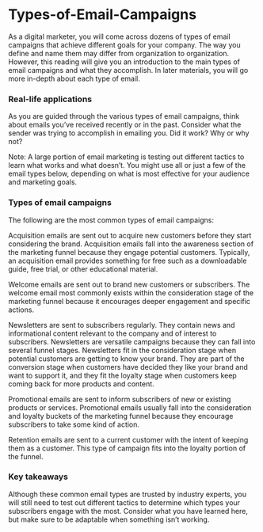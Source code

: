 # Types-of-Email-Campaigns

As a digital marketer, you will come across dozens of types of email campaigns that achieve different goals for your company. The way you define and name them may differ from organization to organization. However, this reading will give you an introduction to the main types of email campaigns and what they accomplish. In later materials, you will go more in-depth about each type of email.


### Real-life applications
As you are guided through the various types of email campaigns, think about emails you’ve received recently or in the past. Consider what the sender was trying to accomplish in emailing you. Did it work? Why or why not? 

Note: A large portion of email marketing is testing out different tactics to learn what works and what doesn’t. You might use all or just a few of the email types below, depending on what is most effective for your audience and marketing goals. 


### Types of email campaigns
The following are the most common types of email campaigns: 

Acquisition emails are sent out to acquire new customers before they start considering the brand. Acquisition emails fall into the awareness section of the marketing funnel because they engage potential customers. Typically, an acquisition email provides something for free such as a downloadable guide, free trial, or other educational material. 

Welcome emails are sent out to brand new customers or subscribers. The welcome email most commonly exists within the consideration stage of the marketing funnel because it encourages deeper engagement and specific actions.

Newsletters are sent to subscribers regularly. They contain news and informational content relevant to the company and of interest to subscribers. Newsletters are versatile campaigns because they can fall into several funnel stages. Newsletters fit in the consideration stage when potential customers are getting to know your brand. They are part of the conversion stage when customers have decided they like your brand and want to support it, and they fit the loyalty stage when customers keep coming back for more products and content.

Promotional emails are sent to inform subscribers of new or existing products or services. Promotional emails usually fall into the consideration and loyalty buckets of the marketing funnel because they encourage subscribers to take some kind of action.   

Retention emails are sent to a current customer with the intent of keeping them as a customer. This type of campaign fits into the loyalty portion of the funnel.


### Key takeaways
Although these common email types are trusted by industry experts, you will still need to test out different tactics to determine which types your subscribers engage with the most. Consider what you have learned here, but make sure to be adaptable when something isn’t working.
